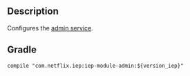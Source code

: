 
## Description

Configures the [admin service][admin].

[admin]: https://github.com/Netflix/iep/tree/master/iep-admin

## Gradle

```
compile "com.netflix.iep:iep-module-admin:${version_iep}"
```